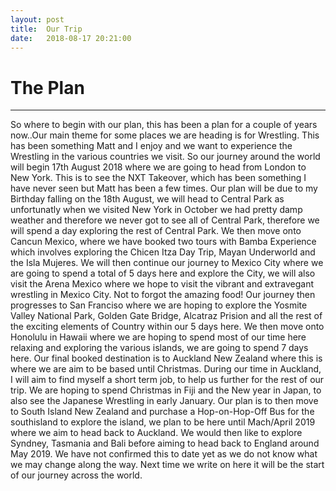 ```yaml
---
layout: post
title:  Our Trip
date:   2018-08-17 20:21:00
---
```

# The Plan
---


So where to begin with our plan, this has been a plan for a couple of years now..Our main theme for some places we are heading is for Wrestling. This has been something Matt and I enjoy and we want to experience the Wrestling in the various countries we visit. 
So our journey around the world will begin 17th August 2018 where we are going to head from London to New York. This is to see the NXT Takeover, which has been something I have never seen but Matt has been a few times. Our plan will be due to my Birthday falling on the 18th August, we will head to Central Park as unfortunatly when we visited New York in October we had pretty damp weather and therefore we never got to see all of Central Park, therefore we will spend a day exploring the rest of Central Park. We then move onto Cancun Mexico, where we have booked two tours with Bamba Experience which involves exploring the Chicen Itza Day Trip, Mayan Underworld and the Isla Mujeres. We will then continue our journey to Mexico City where we are going to spend a total of 5 days here and explore the City, we will also visit the Arena Mexico where we hope to visit the vibrant and extravegant wrestling in Mexico City. Not to forgot the amazing food! Our journey then progresses to San Franciso where we are hoping to explore the Yosmite Valley National Park, Golden Gate Bridge, Alcatraz Prision and all the rest of the exciting elements of Country within our 5 days here. We then move onto Honolulu in Hawaii where we are hoping to spend most of our time here relaxing and exploring the various islands, we are going to spend 7 days here. Our final booked destination is to Auckland New Zealand where this is where we are aim to be based until Christmas. During our time in Auckland, I will aim to find myself a short term job, to help us further for the rest of our trip. We are hoping to spend Christmas in Fiji and the New year in Japan, to also see the Japanese Wrestling in early January. Our plan is to then move to South Island New Zealand and purchase a Hop-on-Hop-Off Bus for the southisland to explore the island, we plan to be here until Mach/April 2019 where we aim to head back to Auckland. We would then like to explore Syndney, Tasmania and Bali before aiming to head back to England around May 2019. We have not confirmed this to date yet as we do not know what we may change along the way. Next time we write on here it will be the start of our journey across the world.
